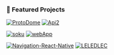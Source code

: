 ### 🚀 Featured Projects

[![ProtoDome](https://github-readme-stats.vercel.app/api/pin/?username=Steven-LG09&repo=ProtoDome&theme=tokyonight)](https://github.com/Steven-LG09/ProtoDome)
[![Api2](https://github-readme-stats.vercel.app/api/pin/?username=Steven-LG09&repo=Api2&theme=tokyonight)](https://github.com/Steven-LG09/Api2)

[![soku](https://github-readme-stats.vercel.app/api/pin/?username=Steven-LG09&repo=soku&theme=tokyonight)](https://github.com/Steven-LG09/soku)
[![webApp](https://github-readme-stats.vercel.app/api/pin/?username=Steven-LG09&repo=webApp&theme=tokyonight)](https://github.com/Steven-LG09/webApp)

[![Navigation-React-Native](https://github-readme-stats.vercel.app/api/pin/?username=Steven-LG09&repo=Navigation-React-Native&theme=tokyonight)](https://github.com/Steven-LG09/Navigation-React-Native)
[![LELEDLEC](https://github-readme-stats.vercel.app/api/pin/?username=Steven-LG09&repo=LELEDLEC&theme=tokyonight)](https://github.com/Steven-LG09/LELEDLEC)



